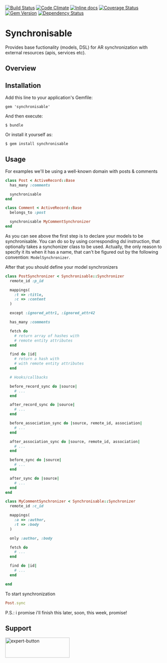 [![Build Status](https://travis-ci.org/vyorkin/synchronisable.png?branch=master)](https://travis-ci.org/vyorkin/synchronisable)
[![Code Climate](https://codeclimate.com/github/vyorkin/synchronisable.png)](https://codeclimate.com/github/vyorkin/synchronisable)
[![Inline docs](http://inch-pages.github.io/github/vyorkin/synchronisable.png)](http://inch-pages.github.io/github/vyorkin/synchronisable)
[![Coverage Status](https://coveralls.io/repos/vyorkin/synchronisable/badge.png)](https://coveralls.io/r/vyorkin/synchronisable)
[![Gem Version](http://stillmaintained.com/vyorkin/synchronisable.png)](http://stillmaintained.com/vyorkin/synchronisable)
[![Dependency Status](https://gemnasium.com/vyorkin/synchronisable.svg)](https://gemnasium.com/vyorkin/synchronisable)

# Synchronisable

Provides base fuctionality (models, DSL) for AR synchronization
with external resources (apis, services etc).

## Overview

## Installation

Add this line to your application's Gemfile:

    gem 'synchronisable'

And then execute:

    $ bundle

Or install it yourself as:

    $ gem install synchronisable

## Usage

For examples we'll be using a well-known domain with posts & comments

```ruby
class Post < ActiveRecord::Base
  has_many :comments

  synchronisable
end

class Comment < ActiveRecord::Base
  belongs_to :post

  synchronisable MyCommentSynchronizer
end
```

As you can see above the first step is to declare your models to be
synchronisable. You can do so by using corresponding dsl instruction,
that optionally takes a synchonizer class to be used. Actually,
the only reason to specify it its when it has a name, that can't be figured out
by the following convention: `ModelSynchronizer`.

After that you should define your model synchronizers

```ruby
class PostSynchronizer < Synchronisable::Synchronizer
  remote_id :p_id

  mappings(
    :t => :title,
    :c => :content
  )

  except :ignored_attr1, :ignored_attr42

  has_many :comments

  fetch do
    # return array of hashes with
    # remote entity attributes
  end

  find do |id|
    # return a hash with
    # with remote entity attributes
  end

  # Hooks/callbacks

  before_record_sync do |source|
    # ...
  end

  after_record_sync do |source|
    # ...
  end

  before_association_sync do |source, remote_id, association|
    # ...
  end

  after_association_sync do |source, remote_id, association|
    # ...
  end

  before_sync do |source|
    # ...
  end

  after_sync do |source|
    # ...
  end
end

class MyCommentSynchronizer < Synchronisable::Synchronizer
  remote_id :c_id

  mappings(
    :a => :author,
    :t => :body
  )

  only :author, :body

  fetch do
    # ...
  end

  find do |id|
    # ...
  end

end
```

To start synchronization

```ruby
Post.sync
```

P.S.: i promise i'll finish this later, soon, this week, promise!

## Support

<a href='https://www.codersclan.net/task/yorkinv' target='_blank'><img src='https://www.codersclan.net/button/yorkinv' alt='expert-button' width='205' height='64' style='width: 205px; height: 64px;'></a>
